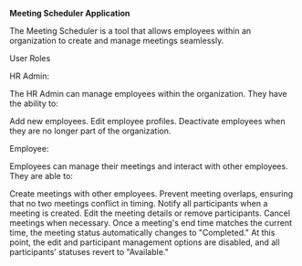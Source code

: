 **Meeting Scheduler Application**

The Meeting Scheduler is a tool that allows employees within an organization to create and manage meetings seamlessly.

User Roles

HR Admin:

The HR Admin can manage employees within the organization. They have the ability to:

Add new employees.
Edit employee profiles.
Deactivate employees when they are no longer part of the organization.

Employee:

Employees can manage their meetings and interact with other employees. They are able to:

Create meetings with other employees.
Prevent meeting overlaps, ensuring that no two meetings conflict in timing.
Notify all participants when a meeting is created.
Edit the meeting details or remove participants.
Cancel meetings when necessary.
Once a meeting's end time matches the current time, the meeting status automatically changes to "Completed." At this point, the edit and participant management options are disabled, and all participants’ statuses revert to "Available."
